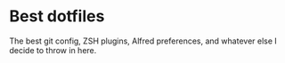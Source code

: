 Best dotfiles
========

The best git config, ZSH plugins, Alfred preferences, and whatever else I decide to throw in here.
